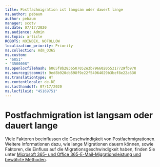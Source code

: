 ```yaml
---
title: Postfachmigration ist langsam oder dauert lange
ms.author: pebaum
author: pebaum
manager: scotv
ms.date: 07/17/2020
ms.audience: Admin
ms.topic: article
ROBOTS: NOINDEX, NOFOLLOW
localization_priority: Priority
ms.collection: Adm_O365
ms.custom:
- "6051"
- "3500008"
ms.openlocfilehash: b065f8b2836507052e3b796602055317729fb970
ms.sourcegitcommit: 9ed8b920cb598f9e22f54964029b3bef8e22a630
ms.translationtype: HT
ms.contentlocale: de-DE
ms.lasthandoff: 07/17/2020
ms.locfileid: "45169751"
---
```

# <a name="mailbox-migration-is-slow-or-taking-a-long-time"></a>Postfachmigration ist langsam oder dauert lange

Viele Faktoren beeinflussen die Geschwindigkeit von Postfachmigrationen. Weitere Informationen dazu, wie lange Migrationen dauern können, sowie Faktoren, die Einfluss auf die Migrationsgeschwindigkeit haben, finden Sie unter [Microsoft 365- und Office 365-E-Mail-Migrationsleistung und bewährte Methoden](https://docs.microsoft.com/exchange/mailbox-migration/office-365-migration-best-practices).